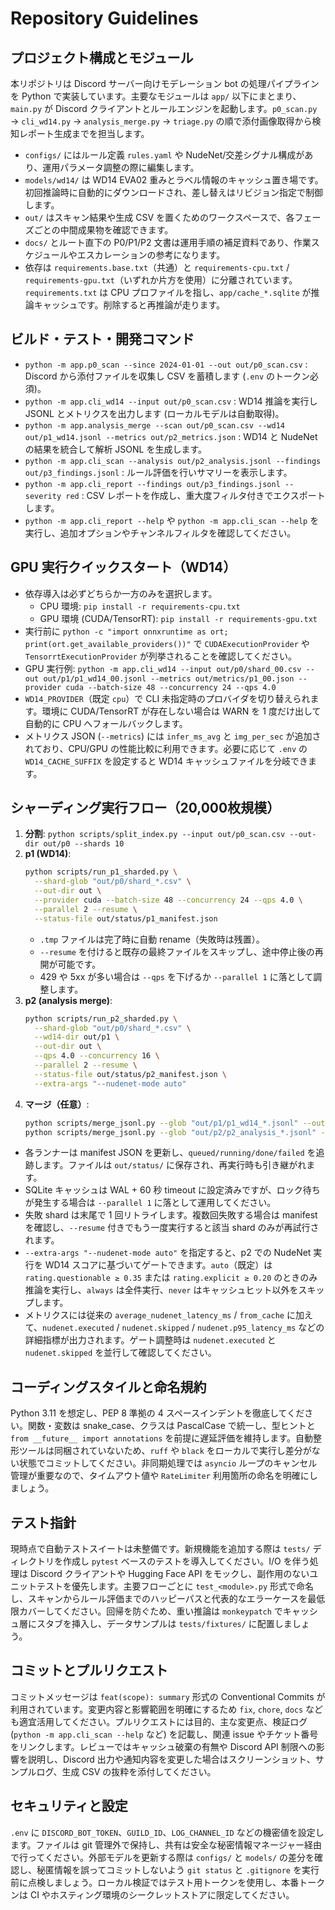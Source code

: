 # Repository Guidelines

## プロジェクト構成とモジュール
本リポジトリは Discord サーバー向けモデレーション bot の処理パイプラインを Python で実装しています。主要なモジュールは `app/` 以下にまとまり、`main.py` が Discord クライアントとルールエンジンを起動します。`p0_scan.py` → `cli_wd14.py` → `analysis_merge.py` → `triage.py` の順で添付画像取得から検知レポート生成までを担当します。
- `configs/` にはルール定義 `rules.yaml` や NudeNet/交差シグナル構成があり、運用パラメータ調整の際に編集します。
- `models/wd14/` は WD14 EVA02 重みとラベル情報のキャッシュ置き場です。初回推論時に自動的にダウンロードされ、差し替えはリビジョン指定で制御します。
- `out/` はスキャン結果や生成 CSV を置くためのワークスペースで、各フェーズごとの中間成果物を確認できます。
- `docs/` とルート直下の P0/P1/P2 文書は運用手順の補足資料であり、作業スケジュールやエスカレーションの参考になります。
- 依存は `requirements.base.txt`（共通）と `requirements-cpu.txt` / `requirements-gpu.txt`（いずれか片方を使用）に分離されています。`requirements.txt` は CPU プロファイルを指し、`app/cache_*.sqlite` が推論キャッシュです。削除すると再推論が走ります。

## ビルド・テスト・開発コマンド
- `python -m app.p0_scan --since 2024-01-01 --out out/p0_scan.csv` : Discord から添付ファイルを収集し CSV を蓄積します (`.env` のトークン必須)。
- `python -m app.cli_wd14 --input out/p0_scan.csv` : WD14 推論を実行し JSONL とメトリクスを出力します (ローカルモデルは自動取得)。
- `python -m app.analysis_merge --scan out/p0_scan.csv --wd14 out/p1_wd14.jsonl --metrics out/p2_metrics.json` : WD14 と NudeNet の結果を統合して解析 JSONL を生成します。
- `python -m app.cli_scan --analysis out/p2_analysis.jsonl --findings out/p3_findings.jsonl` : ルール評価を行いサマリーを表示します。
- `python -m app.cli_report --findings out/p3_findings.jsonl --severity red` : CSV レポートを作成し、重大度フィルタ付きでエクスポートします。
- `python -m app.cli_report --help` や `python -m app.cli_scan --help` を実行し、追加オプションやチャンネルフィルタを確認してください。

## GPU 実行クイックスタート（WD14）
- 依存導入は必ずどちらか一方のみを選択します。
  - CPU 環境: `pip install -r requirements-cpu.txt`
  - GPU 環境 (CUDA/TensorRT): `pip install -r requirements-gpu.txt`
- 実行前に `python -c "import onnxruntime as ort; print(ort.get_available_providers())"` で `CUDAExecutionProvider` や `TensorrtExecutionProvider` が列挙されることを確認してください。
- GPU 実行例:
  `python -m app.cli_wd14 --input out/p0/shard_00.csv --out out/p1/p1_wd14_00.jsonl --metrics out/metrics/p1_00.json --provider cuda --batch-size 48 --concurrency 24 --qps 4.0`
- `WD14_PROVIDER`（既定 `cpu`）で CLI 未指定時のプロバイダを切り替えられます。環境に CUDA/TensorRT が存在しない場合は WARN を 1 度だけ出して自動的に CPU へフォールバックします。
- メトリクス JSON (`--metrics`) には `infer_ms_avg` と `img_per_sec` が追加されており、CPU/GPU の性能比較に利用できます。必要に応じて `.env` の `WD14_CACHE_SUFFIX` を設定すると WD14 キャッシュファイルを分岐できます。

## シャーディング実行フロー（20,000枚規模）
1. **分割**: `python scripts/split_index.py --input out/p0_scan.csv --out-dir out/p0 --shards 10`
2. **p1 (WD14)**:
   ```bash
   python scripts/run_p1_sharded.py \
     --shard-glob "out/p0/shard_*.csv" \
     --out-dir out \
     --provider cuda --batch-size 48 --concurrency 24 --qps 4.0 \
     --parallel 2 --resume \
     --status-file out/status/p1_manifest.json
   ```
   - `.tmp` ファイルは完了時に自動 rename（失敗時は残置）。
   - `--resume` を付けると既存の最終ファイルをスキップし、途中停止後の再開が可能です。
   - 429 や 5xx が多い場合は `--qps` を下げるか `--parallel 1` に落として調整します。
3. **p2 (analysis merge)**:
   ```bash
   python scripts/run_p2_sharded.py \
     --shard-glob "out/p0/shard_*.csv" \
     --wd14-dir out/p1 \
     --out-dir out \
     --qps 4.0 --concurrency 16 \
     --parallel 2 --resume \
     --status-file out/status/p2_manifest.json \
     --extra-args "--nudenet-mode auto"
   ```
4. **マージ（任意）**:
   ```bash
   python scripts/merge_jsonl.py --glob "out/p1/p1_wd14_*.jsonl" --out out/p1/p1_wd14_all.jsonl
   python scripts/merge_jsonl.py --glob "out/p2/p2_analysis_*.jsonl" --out out/p2/p2_analysis_all.jsonl
   ```

- 各ランナーは manifest JSON を更新し、`queued/running/done/failed` を追跡します。ファイルは `out/status/` に保存され、再実行時も引き継がれます。
- SQLite キャッシュは WAL + 60 秒 timeout に設定済みですが、ロック待ちが発生する場合は `--parallel 1` に落として運用してください。
- 失敗 shard は末尾で 1 回リトライします。複数回失敗する場合は manifest を確認し、`--resume` 付きでもう一度実行すると該当 shard のみが再試行されます。
- `--extra-args "--nudenet-mode auto"` を指定すると、p2 での NudeNet 実行を WD14 スコアに基づいてゲートできます。`auto`（既定）は `rating.questionable ≥ 0.35` または `rating.explicit ≥ 0.20` のときのみ推論を実行し、`always` は全件実行、`never` はキャッシュヒット以外をスキップします。
- メトリクスには従来の `average_nudenet_latency_ms` / `from_cache` に加えて、`nudenet.executed` / `nudenet.skipped` / `nudenet.p95_latency_ms` などの詳細指標が出力されます。ゲート調整時は `nudenet.executed` と `nudenet.skipped` を並行して確認してください。

## コーディングスタイルと命名規約
Python 3.11 を想定し、PEP 8 準拠の 4 スペースインデントを徹底してください。関数・変数は snake_case、クラスは PascalCase で統一し、型ヒントと `from __future__ import annotations` を前提に遅延評価を維持します。自動整形ツールは同梱されていないため、`ruff` や `black` をローカルで実行し差分がない状態でコミットしてください。非同期処理では `asyncio` ループのキャンセル管理が重要なので、タイムアウト値や `RateLimiter` 利用箇所の命名を明確にしましょう。

## テスト指針
現時点で自動テストスイートは未整備です。新規機能を追加する際は `tests/` ディレクトリを作成し `pytest` ベースのテストを導入してください。I/O を伴う処理は Discord クライアントや Hugging Face API をモックし、副作用のないユニットテストを優先します。主要フローごとに `test_<module>.py` 形式で命名し、スキャンからルール評価までのハッピーパスと代表的なエラーケースを最低限カバーしてください。回帰を防ぐため、重い推論は `monkeypatch` でキャッシュ層にスタブを挿入し、データサンプルは `tests/fixtures/` に配置しましょう。

## コミットとプルリクエスト
コミットメッセージは `feat(scope): summary` 形式の Conventional Commits が利用されています。変更内容と影響範囲を明確にするため `fix`, `chore`, `docs` なども適宜活用してください。プルリクエストには目的、主な変更点、検証ログ (`python -m app.cli_scan --help` など) を記載し、関連 issue やチケット番号をリンクします。レビューではキャッシュ破棄の有無や Discord API 制限への影響を説明し、Discord 出力や通知内容を変更した場合はスクリーンショット、サンプルログ、生成 CSV の抜粋を添付してください。

## セキュリティと設定
`.env` に `DISCORD_BOT_TOKEN`、`GUILD_ID`、`LOG_CHANNEL_ID` などの機密値を設定します。ファイルは git 管理外で保持し、共有は安全な秘密情報マネージャー経由で行ってください。外部モデルを更新する際は `configs/` と `models/` の差分を確認し、秘匿情報を誤ってコミットしないよう `git status` と `.gitignore` を実行前に点検しましょう。ローカル検証ではテスト用トークンを使用し、本番トークンは CI やホスティング環境のシークレットストアに限定してください。
